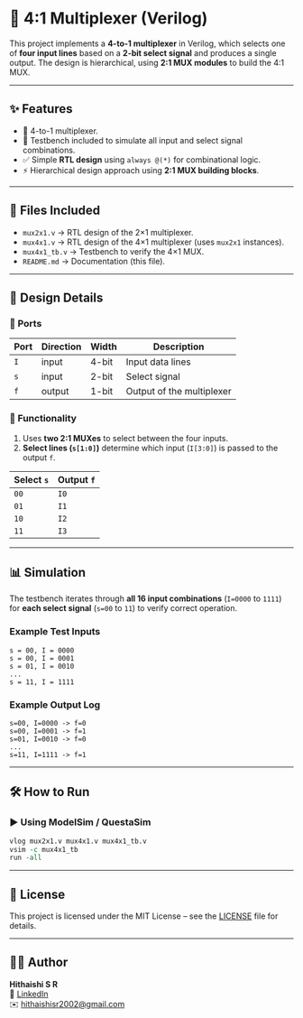 # 🚀 4:1 Multiplexer (Verilog)

This project implements a **4-to-1 multiplexer** in Verilog, which selects one of **four input lines** based on a **2-bit select signal** and produces a single output.
 The design is hierarchical, using **2:1 MUX modules** to build the 4:1 MUX.

---

## ✨ Features

- 🔢 4-to-1 multiplexer.
- 🧪 Testbench included to simulate all input and select signal combinations.
- ✅ Simple **RTL design** using `always @(*)` for combinational logic.
- ⚡ Hierarchical design approach using **2:1 MUX building blocks**.

---

## 📂 Files Included

- `mux2x1.v` → RTL design of the 2×1 multiplexer.
- `mux4x1.v` → RTL design of the 4×1 multiplexer (uses `mux2x1` instances).
- `mux4x1_tb.v` → Testbench to verify the 4×1 MUX.
- `README.md` → Documentation (this file).

---

## 🧩 Design Details

### 🔹 Ports

| Port | Direction | Width | Description               |
| ---- | --------- | ----- | ------------------------- |
| `I`  | input     | 4-bit | Input data lines          |
| `s`  | input     | 2-bit | Select signal             |
| `f`  | output    | 1-bit | Output of the multiplexer |

### 🔹 Functionality

1. Uses **two 2:1 MUXes** to select between the four inputs.
2. **Select lines (`s[1:0]`)** determine which input (`I[3:0]`) is passed to the output `f`.

| Select `s` | Output `f` |
| ---------- | ---------- |
| `00`       | `I0`       |
| `01`       | `I1`       |
| `10`       | `I2`       |
| `11`       | `I3`       |

---

## 📊 Simulation

The testbench iterates through **all 16 input combinations** (`I=0000` to `1111`) for **each select signal** (`s=00` to `11`) to verify correct operation.

### Example Test Inputs

```text
s = 00, I = 0000
s = 00, I = 0001
s = 01, I = 0010
...
s = 11, I = 1111
```

### Example Output Log

```text
s=00, I=0000 -> f=0
s=00, I=0001 -> f=1
s=01, I=0010 -> f=0
...
s=11, I=1111 -> f=1
```

---

## 🛠️ How to Run

### ▶️ Using ModelSim / QuestaSim

```tcl
vlog mux2x1.v mux4x1.v mux4x1_tb.v
vsim -c mux4x1_tb
run -all
```

---

## 🔹 License

This project is licensed under the MIT License – see the [LICENSE](../LICENSE) file for details.

---

## 👨‍💻 Author

**Hithaishi S R**  
 🔗 [LinkedIn](https://www.linkedin.com/in/hithaishisr)  
 ✉️ hithaishisr2002@gmail.com